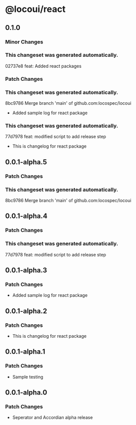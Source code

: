 # @locoui/react

## 0.1.0

### Minor Changes

### This changeset was generated automatically.

02737e8 feat: Added react packages

### Patch Changes

### This changeset was generated automatically.

8bc9786 Merge branch 'main' of github.com:locospec/locoui

- Added sample log for react package

### This changeset was generated automatically.

77d7978 feat: modified script to add release step

- This is changelog for react package

## 0.0.1-alpha.5

### Patch Changes

### This changeset was generated automatically.

8bc9786 Merge branch 'main' of github.com:locospec/locoui

## 0.0.1-alpha.4

### Patch Changes

### This changeset was generated automatically.

77d7978 feat: modified script to add release step

## 0.0.1-alpha.3

### Patch Changes

- Added sample log for react package

## 0.0.1-alpha.2

### Patch Changes

- This is changelog for react package

## 0.0.1-alpha.1

### Patch Changes

- Sample testing

## 0.0.1-alpha.0

### Patch Changes

- Seperator and Accordian alpha release
